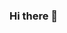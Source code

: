 ### Hi there 👋

<!--
**prateekiiest/prateekiiest** is a ✨ _special_ ✨ repository because its `README.md` (this file) appears on your GitHub profile.


![Prateek's github stats](https://github-readme-stats.vercel.app/api?username=prateekiiest&show_icons=true)
